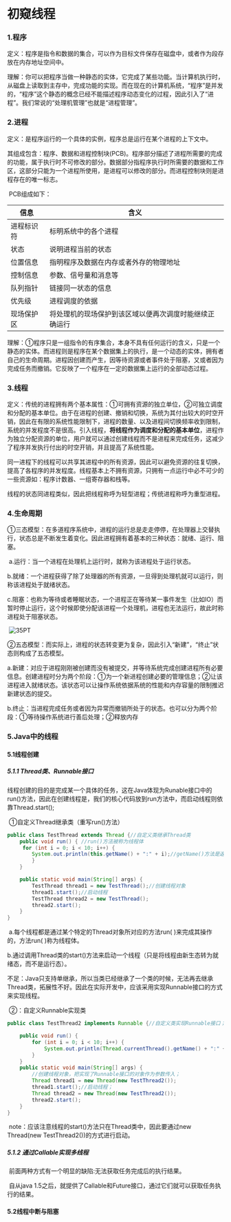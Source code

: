 # 初窥线程

### 1.程序

​	定义：程序是指令和数据的集合，可以作为目标文件保存在磁盘中，或者作为段存放在内存地址空间中。

​	理解：你可以把程序当做一种静态的实体，它完成了某些功能。当计算机执行时，从磁盘上读取到主存中，完成功能的实现。而在现在的计算机系统，“程序”是并发的，“程序”这个静态的概念已经不能描述程序动态变化的过程，因此引入了“进程”。我们常说的“处理机管理”也就是“进程管理”。

### 2.进程

​	定义：是程序运行的一个具体的实例，程序总是运行在某个进程的上下文中。

​	其组成包含：程序、数据和进程控制块(PCB)。程序部分描述了进程所需要的完成的功能，属于执行时不可修改的部分。数据部分指程序执行时所需要的数据和工作区，这部分只能为一个进程所使用，是进程可以修改的部分。而进程控制块则是进程存在的唯一标志。

​	PCB组成如下：

| 信息       | 含义                                                   |
| ---------- | ------------------------------------------------------ |
| 进程标识符 | 标明系统中的各个进程                                   |
| 状态       | 说明进程当前的状态                                     |
| 位置信息   | 指明程序及数据在内存或者外存的物理地址                 |
| 控制信息   | 参数、信号量和消息等                                   |
| 队列指针   | 链接同一状态的信息                                     |
| 优先级     | 进程调度的依据                                         |
| 现场保护区 | 将处理机的现场保护到该区域以便再次调度时能继续正确运行 |

​	理解：①程序只是一组指令的有序集合，本身不具有任何运行的含义，只是一个静态的实体。而进程则是程序在某个数据集上的执行，是一个动态的实体，拥有者自己的生命周期。进程因创建而产生，因等待资源或者事件处于阻塞，又或者因为完成任务而撤销。它反映了一个程序在一定的数据集上运行的全部动态过程。

### 3.线程

​	定义：传统的进程拥有两个基本属性：①可拥有资源的独立单位，②可独立调度和分配的基本单位。由于在进程的创建、撤销和切换，系统为其付出较大的时空开销，因此在有限的系统性能限制下，进程的数量、以及进程间切换频率收到限制，系统的并发程度不是很高。引入线程，**将线程作为调度和分配的基本单位**，进程作为独立分配资源的单位，用户就可以通过创建线程而不是进程来完成任务，这减少了程序并发执行付出的时空开销，并且提高了系统性能。

​	同一进程下的线程可以共享其进程中的所有资源，因此可以避免资源的往复切换，提高了各程序的并发程度。线程基本上不拥有资源，只拥有一点运行中必不可少的一些资源如：程序计数器、一组寄存器和栈等。

​	线程的状态同进程类似，因此把线程称呼为轻型进程；传统进程称呼为重型进程。

### 4.生命周期

​	①三态模型：在多道程序系统中，进程的运行总是走走停停，在处理器上交替执行，状态总是不断发生着变化。因此进程拥有着基本的三种状态：就绪、运行、阻塞。

​		a.运行：当一个进程在处理机上运行时，就称为该进程处于运行状态。

​		b.就绪：一个进程获得了除了处理器的所有资源，一旦得到处理机就可以运行，则称该进程处于就绪状态。

​		c.阻塞：也称为等待或者睡眠状态，一个进程正在等待某一事件发生（比如IO）而暂时停止运行，这个时候即使分配该进程一个处理机，进程也无法运行，故此时称进程处于阻塞状态。

​	![35PT](初窥线程.assets/35PT.png)

​	②五态模型：而实际上，进程的状态转变更为复杂，因此引入“新建”，“终止”状态则构成了五态模型。

​		a.新建：对应于进程刚刚被创建而没有被提交，并等待系统完成创建进程所有必要信息。创建进程时分为两个阶段：①为一个新进程创建必要的管理信息；②让该进程进入就绪状态。该状态可以让操作系统依据系统的性能和内存容量的限制推迟新建状态的提交。

​		b.终止：当进程完成任务或者因为异常而撤销所处于的状态。也可以分为两个阶段：①等待操作系统进行善后处理；②释放内存

### 5.Java中的线程

#### 	5.1线程创建

##### 		5.1.1 Thread类、Runnable接口

​		线程创建的目的是完成某一个具体的任务，这在Java体现为Runable接口中的run()方法，因此在创建线程是，我们的核心代码放到run方法中，而启动线程则依靠Thread.start();

​		①自定义Thread继承类（重写run()方法）

```java
public class TestThread extends Thread {//自定义类继承Thread类
	public void run() { //run()方法被称为线程体
   	 for (int i = 0; i < 10; i++) {
        System.out.println(this.getName() + ":" + i);//getName()方法是返回线程名称
   	 	}
	}

	public static void main(String[] args) {
    	TestThread thread1 = new TestThread();//创建线程对象
    	thread1.start();//启动线程
    	TestThread thread2 = new TestThread();
    	thread2.start();
	}
}
```
​			a.每个线程都是通过某个特定的Thread对象所对应的方法run( )来完成其操作的，方法run( )称为线程体。

​			b.通过调用Thread类的start()方法来启动一个线程（只是将线程由新生态转为就绪态，而不是运行态）。

​		不足：Java只支持单继承，所以当类已经继承了一个类的时候，无法再去继承Thread类，拓展性不好。因此在实际开发中，应该采用实现Runnable接口的方式来实现线程。

​		②：自定义Runnable实现类

```java
public class TestThread2 implements Runnable {//自定义类实现Runnable接口；

	public void run() {
    	for (int i = 0; i < 10; i++) {
        	System.out.println(Thread.currentThread().getName() + ":" + i);
    	}
	}
	public static void main(String[] args) {
    	//创建线程对象，把实现了Runnable接口的对象作为参数传入；
    	Thread thread1 = new Thread(new TestThread2());
    	thread1.start();//启动线程；
    	Thread thread2 = new Thread(new TestThread2());
    	thread2.start();
	}
}
```
​	note：应该注意线程的start()方法只在Thread类中，因此要通过new Thread(new TestThread2())的方式进行启动。

##### 	5.1.2 通过Callable实现多线程

​		前面两种方式有一个明显的缺陷:无法获取任务完成后的执行结果。

​		自从java 1.5之后，就提供了Callable和Future接口，通过它们就可以获取任务执行的结果。

#### 5.2线程中断与阻塞

